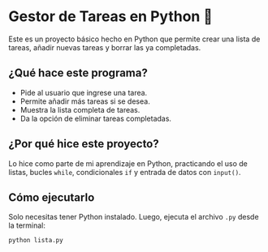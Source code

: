 # Gestor de Tareas en Python 📝

Este es un proyecto básico hecho en Python que permite crear una lista de tareas, añadir nuevas tareas y borrar las ya completadas.

## ¿Qué hace este programa?

- Pide al usuario que ingrese una tarea.
- Permite añadir más tareas si se desea.
- Muestra la lista completa de tareas.
- Da la opción de eliminar tareas completadas.

## ¿Por qué hice este proyecto?

Lo hice como parte de mi aprendizaje en Python, practicando el uso de listas, bucles `while`, condicionales `if` y entrada de datos con `input()`.

## Cómo ejecutarlo

Solo necesitas tener Python instalado. Luego, ejecuta el archivo `.py` desde la terminal:

```bash
python lista.py
